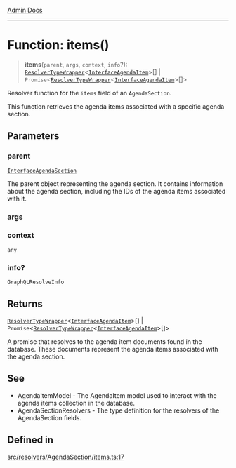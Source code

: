 [Admin Docs](/)

***

# Function: items()

> **items**(`parent`, `args`, `context`, `info`?): [`ResolverTypeWrapper`](../../../../types/generatedGraphQLTypes/type-aliases/ResolverTypeWrapper.md)\<[`InterfaceAgendaItem`](../../../../models/AgendaItem/interfaces/InterfaceAgendaItem.md)\>[] \| `Promise`\<[`ResolverTypeWrapper`](../../../../types/generatedGraphQLTypes/type-aliases/ResolverTypeWrapper.md)\<[`InterfaceAgendaItem`](../../../../models/AgendaItem/interfaces/InterfaceAgendaItem.md)\>[]\>

Resolver function for the `items` field of an `AgendaSection`.

This function retrieves the agenda items associated with a specific agenda section.

## Parameters

### parent

[`InterfaceAgendaSection`](../../../../models/AgendaSection/interfaces/InterfaceAgendaSection.md)

The parent object representing the agenda section. It contains information about the agenda section, including the IDs of the agenda items associated with it.

### args

### context

`any`

### info?

`GraphQLResolveInfo`

## Returns

[`ResolverTypeWrapper`](../../../../types/generatedGraphQLTypes/type-aliases/ResolverTypeWrapper.md)\<[`InterfaceAgendaItem`](../../../../models/AgendaItem/interfaces/InterfaceAgendaItem.md)\>[] \| `Promise`\<[`ResolverTypeWrapper`](../../../../types/generatedGraphQLTypes/type-aliases/ResolverTypeWrapper.md)\<[`InterfaceAgendaItem`](../../../../models/AgendaItem/interfaces/InterfaceAgendaItem.md)\>[]\>

A promise that resolves to the agenda item documents found in the database. These documents represent the agenda items associated with the agenda section.

## See

 - AgendaItemModel - The AgendaItem model used to interact with the agenda items collection in the database.
 - AgendaSectionResolvers - The type definition for the resolvers of the AgendaSection fields.

## Defined in

[src/resolvers/AgendaSection/items.ts:17](https://github.com/Suyash878/talawa-api/blob/cfd688207611ba245c99edd8dbaccb2cdbf6a043/src/resolvers/AgendaSection/items.ts#L17)
